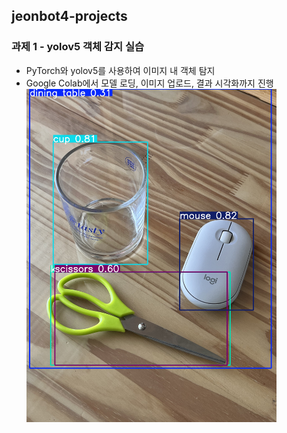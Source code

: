 ## jeonbot4-projects

### 과제 1 - yolov5 객체 감지 실습
- PyTorch와 yolov5를 사용하여 이미지 내 객체 탐지
- Google Colab에서 모델 로딩, 이미지 업로드, 결과 시각화까지 진행
  <img src="images/과제1.jpg" width="400"/>


